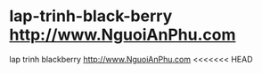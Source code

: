 lap-trinh-black-berry
http://www.NguoiAnPhu.com
=====================

lap trinh blackberry
http://www.NguoiAnPhu.com
<<<<<<< HEAD
